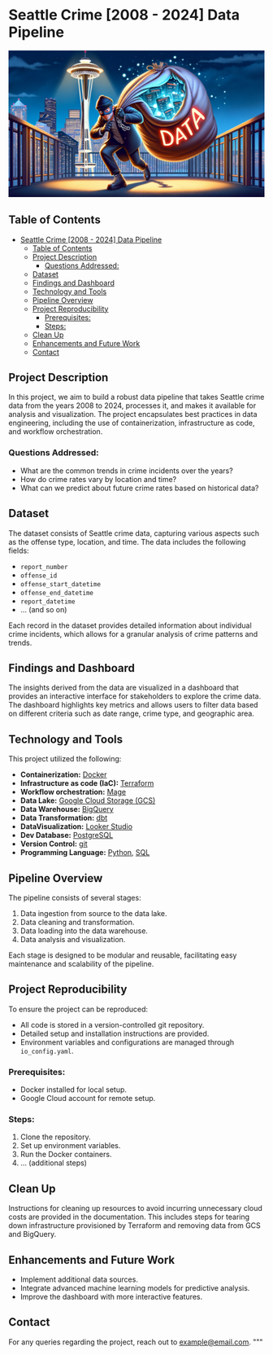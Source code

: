 
# Seattle Crime [2008 - 2024] Data Pipeline
![Seattle Crime Image](images/seattle_crime_image.png)

## Table of Contents
- [Seattle Crime \[2008 - 2024\] Data Pipeline](#seattle-crime-2008---2024-data-pipeline)
  - [Table of Contents](#table-of-contents)
  - [Project Description](#project-description)
    - [Questions Addressed:](#questions-addressed)
  - [Dataset](#dataset)
  - [Findings and Dashboard](#findings-and-dashboard)
  - [Technology and Tools](#technology-and-tools)
  - [Pipeline Overview](#pipeline-overview)
  - [Project Reproducibility](#project-reproducibility)
    - [Prerequisites:](#prerequisites)
    - [Steps:](#steps)
  - [Clean Up](#clean-up)
  - [Enhancements and Future Work](#enhancements-and-future-work)
  - [Contact](#contact)

## Project Description
In this project, we aim to build a robust data pipeline that takes Seattle crime data from the years 2008 to 2024, processes it, and makes it available for analysis and visualization. The project encapsulates best practices in data engineering, including the use of containerization, infrastructure as code, and workflow orchestration.

### Questions Addressed:
- What are the common trends in crime incidents over the years?
- How do crime rates vary by location and time?
- What can we predict about future crime rates based on historical data?

## Dataset
The dataset consists of Seattle crime data, capturing various aspects such as the offense type, location, and time. The data includes the following fields:
- `report_number`
- `offense_id`
- `offense_start_datetime`
- `offense_end_datetime`
- `report_datetime`
- ... (and so on)

Each record in the dataset provides detailed information about individual crime incidents, which allows for a granular analysis of crime patterns and trends.

## Findings and Dashboard
The insights derived from the data are visualized in a dashboard that provides an interactive interface for stakeholders to explore the crime data. The dashboard highlights key metrics and allows users to filter data based on different criteria such as date range, crime type, and geographic area.

## Technology and Tools
This project utilized the following:
- **Containerization:** [Docker](https://www.docker.com/)
- **Infrastructure as code (IaC):** [Terraform](https://www.terraform.io/)
- **Workflow orchestration:** [Mage](https://www.mage.ai/)
- **Data Lake:** [Google Cloud Storage (GCS)](https://cloud.google.com/storage/)
- **Data Warehouse:** [BigQuery](https://cloud.google.com/bigquery)
- **Data Transformation:** [dbt](https://www.getdbt.com/)
- **DataVisualization:** [Looker Studio](https://cloud.google.com/looker-studio?hl=en)
- **Dev Database:** [PostgreSQL](https://www.postgresql.org/)
- **Version Control:** [git](https://git-scm.com/)
- **Programming Language:** [Python](https://www.python.org/), [SQL](https://en.wikipedia.org/wiki/SQL)

## Pipeline Overview
The pipeline consists of several stages:
1. Data ingestion from source to the data lake.
2. Data cleaning and transformation.
3. Data loading into the data warehouse.
4. Data analysis and visualization.

Each stage is designed to be modular and reusable, facilitating easy maintenance and scalability of the pipeline.

## Project Reproducibility
To ensure the project can be reproduced:
- All code is stored in a version-controlled git repository.
- Detailed setup and installation instructions are provided.
- Environment variables and configurations are managed through `io_config.yaml`.

### Prerequisites:
- Docker installed for local setup.
- Google Cloud account for remote setup.

### Steps:
1. Clone the repository.
2. Set up environment variables.
3. Run the Docker containers.
4. ... (additional steps)

## Clean Up
Instructions for cleaning up resources to avoid incurring unnecessary cloud costs are provided in the documentation. This includes steps for tearing down infrastructure provisioned by Terraform and removing data from GCS and BigQuery.

## Enhancements and Future Work
- Implement additional data sources.
- Integrate advanced machine learning models for predictive analysis.
- Improve the dashboard with more interactive features.

## Contact
For any queries regarding the project, reach out to [example@email.com](mailto:example@email.com).
"""


